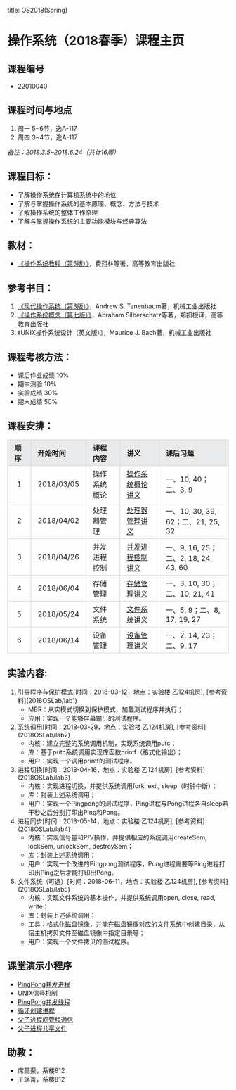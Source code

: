 title: OS2018(Spring)

# 操作系统（2018春季）课程主页

## 课程编号
- 22010040

## 课程时间与地点
1. 周一 5~6节，逸A-117
2. 周四 3~4节，逸A-117

_备注：2018.3.5~2018.6.24（共计16周）_

## 课程目标：
- 了解操作系统在计算机系统中的地位
- 了解与掌握操作系统的基本原理、概念、方法与技术
- 了解操作系统的整体工作原理
- 了解与掌握操作系统的主要功能模块与经典算法

## 教材：
- [《操作系统教程（第5版）》](https://www.amazon.cn/dp/B00IR4FS4O)，费翔林等著，高等教育出版社

## 参考书目：
1. [《现代操作系统（第3版）》](https://www.amazon.cn/dp/B0026IB5OY)，Andrew S. Tanenbaum著，机械工业出版社
2. [《操作系统概念（第七版）》](https://www.amazon.cn/dp/B00STNJYRU)，Abraham Silberschatz等著，郑扣根译，高等教育出版社
3. 《UNIX操作系统设计（英文版）》，Maurice J. Bach著，机械工业出版社

## 课程考核方法：
- 课后作业成绩 10%
- 期中测验 10%
- 实验成绩 30%
- 期末成绩 50%

## 课程安排：
<style>
table th,td{
	padding:5px 15px 5px 15px;
	border:solid 1px #d3d3d3;
}
tr.s1 td{
	background-color:#fefefe;
}
tr.s2 td,th{
	background-color:#e8eaeb;
}
</style>
<table>
<thead>
<tr class="s2">
<th style="text-align: left">顺序</th>
<th style="text-align: left">开始时间</th>
<th style="text-align: left">课程内容</th>
<th style="text-align: left">讲义</th>
<th style="text-align: left">课后习题</th>
</tr>
</thead>

<tbody>
<tr class="s1">
<td style="text-align: center">1</td>
<td style="text-align: left">2018/03/05</td>
<td style="text-align: left">操作系统概论</td>
<td style="text-align: left"><a href="static/slides/Introduction.ppt">操作系统概论讲义</a></td>
<td style="text-align: left">一、10, 40；二、3, 9</td>
</tr>
<tr class="s1">
<td style="text-align: center">2</td>
<td style="text-align: left">2018/04/02</td>
<td style="text-align: left">处理器管理</td>
<td style="text-align: left"><a href="static/slides/scheduling.ppt">处理器管理讲义</a></td>
<td style="text-align: left">一、10, 30, 39, 62；二、21, 25, 32</td>
</tr>
<tr class="s1">
<td style="text-align: center">3</td>
<td style="text-align: left">2018/04/26</td>
<td style="text-align: left">并发进程控制</td>
<td style="text-align: left"><a href="static/slides/process-thread.ppt">并发进程控制讲义</a></td>
<td style="text-align: left">一、9, 16, 25；二、2, 18, 24, 43, 60</td>
</tr>
<tr class="s1">
<td style="text-align: center">4</td>
<td style="text-align: left">2018/06/04</td>
<td style="text-align: left">存储管理</td>
<td style="text-align: left"><a href="static/slides/MM.ppt">存储管理讲义</a></td>
<td style="text-align: left">一、3, 10, 30；二、10, 21, 41</td>
</tr>
<tr class="s1">
<td style="text-align: center">5</td>
<td style="text-align: left">2018/05/24</td>
<td style="text-align: left">文件系统</td>
<td style="text-align: left"><a href="static/slides/FS.ppt">文件系统讲义</a></td>
<td style="text-align: left">一、5, 9；二、8, 17, 19, 27</td>
</tr>
<tr class="s1">
<td style="text-align: center">6</td>
<td style="text-align: left">2018/06/14</td>
<td style="text-align: left">设备管理</td>
<td style="text-align: left"><a href="static/slides/IO.ppt">设备管理讲义</a></td>
<td style="text-align: left">一、2, 14, 23；二、9, 17</td>
</tr>
</tbody>
</table>


## 实验内容:
<ol>
<li>引导程序与保护模式[时间：2018-03-12，地点：实验楼 乙124机房], [参考资料](2018OSLab/lab1)

<ul>
<li>MBR：从实模式切换到保护模式，加载测试程序并执行；</li>
<li>应用：实现一个能够屏幕输出的测试程序。</li>
</ul></li>
<li>系统调用[时间：2018-03-29，地点：实验楼 乙124机房], [参考资料](2018OSLab/lab2)

<ul>
<li>内核：建立完整的系统调用机制，实现系统调用putc；</li>
<li>库：基于putc系统调用实现库函数printf（格式化输出）；</li>
<li>用户：实现一个调用printf的测试程序。</li>
</ul></li>
<li>进程切换[时间：2018-04-16，地点：实验楼 乙124机房], [参考资料](2018OSLab/lab3)

<ul>
<li>内核：实现进程切换，并提供系统调用fork, exit, sleep（时钟中断）；</li>
<li>库：封装上述系统调用；</li>
<li>用户：实现一个Pingpong的测试程序，Ping进程与Pong进程各自sleep若干秒之后分别打印出Ping和Pong。</li>
</ul></li>
<li>进程同步[时间：2018-05-14，地点：实验楼 乙124机房], [参考资料](2018OSLab/lab4)

<ul>
<li>内核：实现信号量和P/V操作，并提供相应的系统调用createSem, lockSem, unlockSem, destroySem；</li>
<li>库：封装上述系统调用；</li>
<li>用户：实现一个改进的Pingpong测试程序，Pong进程需要等Ping进程打印出Ping之后才能打印出Pong。</li>
</ul></li>
<li>文件系统（可选）[时间：2018-06-11，地点：实验楼 乙124机房], [参考资料](2018OSLab/lab5)

<ul>
<li>内核：实现文件系统的基本操作，并提供系统调用open, close, read, write；</li>
<li>库：封装上述系统调用；</li>
<li>工具：格式化磁盘镜像，并能在磁盘镜像对应的文件系统中创建目录，从宿主机拷贝文件至磁盘镜像中指定目录等；</li>
<li>用户：实现一个文件拷贝的测试程序。</li>
</ul></li>
</ol>


## 课堂演示小程序
- [PingPong并发进程](static/pingpong.c)
- [UNIX信号机制](static/signal.c)
- [PingPong并发线程](static/pthread_pingpong.c)
- [循环创建进程 ](static/tfork.c)
- [父子进程间管程通信](static/pipe_demo.c)
- [父子进程共享文件](static/opentest.zip)

## 助教：
- 席圣渠，系楼812
- 王瑶菁，系楼812